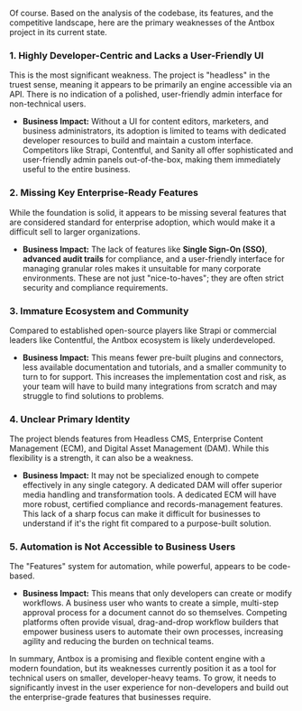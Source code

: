 Of course. Based on the analysis of the codebase, its features, and the competitive landscape, here
are the primary weaknesses of the Antbox project in its current state.

### 1. Highly Developer-Centric and Lacks a User-Friendly UI

This is the most significant weakness. The project is "headless" in the truest sense, meaning it
appears to be primarily an engine accessible via an API. There is no indication of a polished,
user-friendly admin interface for non-technical users.

- **Business Impact:** Without a UI for content editors, marketers, and business administrators, its
  adoption is limited to teams with dedicated developer resources to build and maintain a custom
  interface. Competitors like Strapi, Contentful, and Sanity all offer sophisticated and
  user-friendly admin panels out-of-the-box, making them immediately useful to the entire business.

### 2. Missing Key Enterprise-Ready Features

While the foundation is solid, it appears to be missing several features that are considered
standard for enterprise adoption, which would make it a difficult sell to larger organizations.

- **Business Impact:** The lack of features like **Single Sign-On (SSO)**, **advanced audit trails**
  for compliance, and a user-friendly interface for managing granular roles makes it unsuitable for
  many corporate environments. These are not just "nice-to-haves"; they are often strict security
  and compliance requirements.

### 3. Immature Ecosystem and Community

Compared to established open-source players like Strapi or commercial leaders like Contentful, the
Antbox ecosystem is likely underdeveloped.

- **Business Impact:** This means fewer pre-built plugins and connectors, less available
  documentation and tutorials, and a smaller community to turn to for support. This increases the
  implementation cost and risk, as your team will have to build many integrations from scratch and
  may struggle to find solutions to problems.

### 4. Unclear Primary Identity

The project blends features from Headless CMS, Enterprise Content Management (ECM), and Digital
Asset Management (DAM). While this flexibility is a strength, it can also be a weakness.

- **Business Impact:** It may not be specialized enough to compete effectively in any single
  category. A dedicated DAM will offer superior media handling and transformation tools. A dedicated
  ECM will have more robust, certified compliance and records-management features. This lack of a
  sharp focus can make it difficult for businesses to understand if it's the right fit compared to a
  purpose-built solution.

### 5. Automation is Not Accessible to Business Users

The "Features" system for automation, while powerful, appears to be code-based.

- **Business Impact:** This means that only developers can create or modify workflows. A business
  user who wants to create a simple, multi-step approval process for a document cannot do so
  themselves. Competing platforms often provide visual, drag-and-drop workflow builders that empower
  business users to automate their own processes, increasing agility and reducing the burden on
  technical teams.

In summary, Antbox is a promising and flexible content engine with a modern foundation, but its
weaknesses currently position it as a tool for technical users on smaller, developer-heavy teams. To
grow, it needs to significantly invest in the user experience for non-developers and build out the
enterprise-grade features that businesses require.
